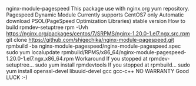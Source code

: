 nginx-module-pagespeed
This package use with nginx.org yum repository.
Pagespeed Dynamic Module
Currently supports CentOS7 only
Automatic download PSOL(PageSpeed Optimization Libraries) stable version
How to build
rpmdev-setuptree
rpm -Uvh https://nginx.org/packages/centos/7/SRPMS/nginx-1.20.0-1.el7.ngx.src.rpm
git clone https://github.com/shigechika/nginx-module-pagespeed.git
rpmbuild -ba nginx-module-pagespeed/nginx-module-pagespeed.spec
sudo yum localupdate rpmbuild/RPMS/x86_64/nginx-module-pagespeed-1.20.0-1.el7.ngx.x86_64.rpm
Workaround
If you stopped at rpmdev-setuptree...
sudo yum install rpmdevtools
If you stopped at rpmbuild...
sudo yum install openssl-devel libuuid-devel gcc gcc-c++
NO WARRANTY
Good LUCK :-)